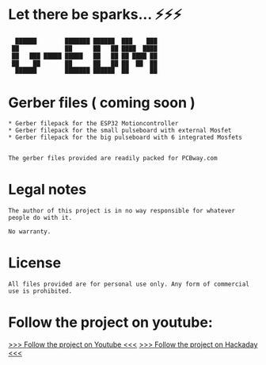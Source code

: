 # Let there be sparks... ⚡⚡⚡

```diff
  ██████        ███████ ██████  ███    ███  
 ██             ██      ██   ██ ████  ████  
 ██   ███ █████ █████   ██   ██ ██ ████ ██ 
 ██    ██       ██      ██   ██ ██  ██  ██ 
  ██████        ███████ ██████  ██      ██ 
```

 
 
# Gerber files ( coming soon )

    * Gerber filepack for the ESP32 Motioncontroller
    * Gerber filepack for the small pulseboard with external Mosfet
    * Gerber filepack for the big pulseboard with 6 integrated Mosfets


    The gerber files provided are readily packed for PCBway.com



# Legal notes

    The author of this project is in no way responsible for whatever people do with it.

    No warranty. 



# License

    All files provided are for personal use only. Any form of commercial use is prohibited. 
    


# Follow the project on youtube:

[>>> Follow the project on Youtube <<<](https://www.youtube.com/@G-EDM/videos)
[>>> Follow the project on Hackaday <<<](https://hackaday.io/project/190371-g-edm)



